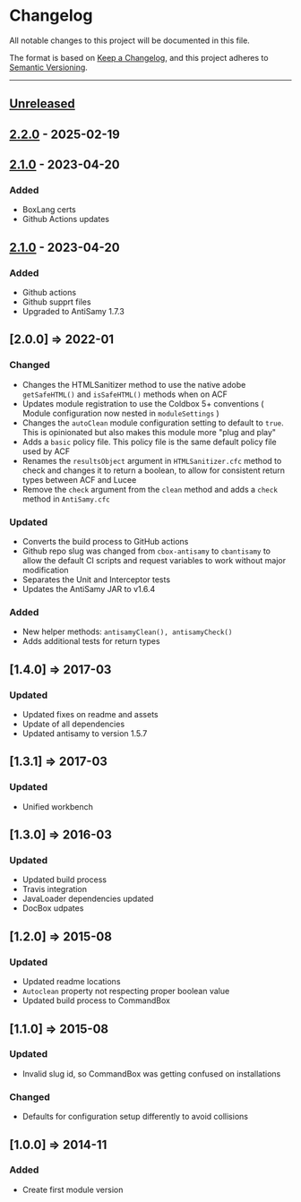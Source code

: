 # Changelog

All notable changes to this project will be documented in this file.

The format is based on [Keep a Changelog](https://keepachangelog.com/en/1.0.0/),
and this project adheres to [Semantic Versioning](https://semver.org/spec/v2.0.0.html).

* * *

## [Unreleased]

## [2.2.0] - 2025-02-19

## [2.1.0] - 2023-04-20

### Added

- BoxLang certs
- Github Actions updates

## [2.1.0] - 2023-04-20

### Added

- Github actions
- Github supprt files
- Upgraded to AntiSamy 1.7.3

## [2.0.0] => 2022-01

### Changed

- Changes the HTMLSanitizer method to use the native adobe `getSafeHTML()` and `isSafeHTML()` methods when on ACF
- Updates module registration to use the Coldbox 5+ conventions ( Module configuration now nested in `moduleSettings` )
- Changes the `autoClean` module configuration setting to default to `true`. This is opinionated but also makes this module more "plug and play"
- Adds a `basic` policy file. This policy file is the same default policy file used by ACF
- Renames the `resultsObject` argument in `HTMLSanitizer.cfc` method to check and changes it to return a boolean, to allow for consistent return types between ACF and Lucee
- Remove the `check` argument from the `clean` method and adds a `check` method in `AntiSamy.cfc`

### Updated

- Converts the build process to GitHub actions
- Github repo slug was changed from `cbox-antisamy` to `cbantisamy` to allow the default CI scripts and request variables to work without major modification
- Separates the Unit and Interceptor tests
- Updates the AntiSamy JAR to v1.6.4

### Added

- New helper methods: `antisamyClean(), antisamyCheck()`
- Adds additional tests for return types

## [1.4.0] => 2017-03

### Updated

- Updated fixes on readme and assets
- Update of all dependencies
- Updated antisamy to version 1.5.7

## [1.3.1] => 2017-03

### Updated

- Unified workbench

## [1.3.0] => 2016-03

### Updated

- Updated build process
- Travis integration
- JavaLoader dependencies updated
- DocBox udpates

## [1.2.0] => 2015-08

### Updated

- Updated readme locations
- `Autoclean` property not respecting proper boolean value
- Updated build process to CommandBox

## [1.1.0] => 2015-08

### Updated

- Invalid slug id, so CommandBox was getting confused on installations

### Changed

- Defaults for configuration setup differently to avoid collisions

## [1.0.0] => 2014-11

### Added

- Create first module version

[unreleased]: https://github.com/coldbox-modules/cbantisamy/compare/v2.2.0...HEAD
[2.2.0]: https://github.com/coldbox-modules/cbantisamy/compare/v2.1.0...v2.2.0
[2.1.0]: https://github.com/coldbox-modules/cbantisamy/compare/7ab109d61d824bd5da70332cc52d01133530d8d4...v2.1.0
